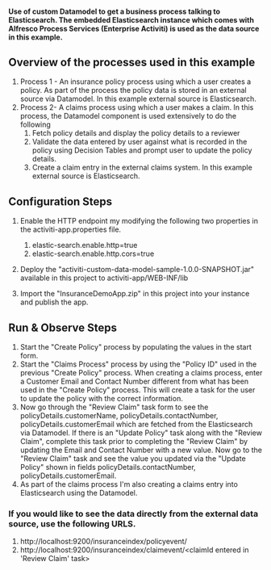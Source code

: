 #### Use of custom Datamodel to get a business process talking to Elasticsearch. The embedded Elasticsearch instance which comes with Alfresco Process Services (Enterprise Activiti) is used as the data source in this example. 

## Overview of the processes used in this example

1. Process 1 - An insurance policy process using which a user creates a policy. As part of the process the policy data is stored in an external source via Datamodel. In this example external source is Elasticsearch.
2. Process 2- A claims process using which a user makes a claim. In this process, the Datamodel component is used extensively to do the following
	1. Fetch policy details and display the policy details to a reviewer
	2. Validate the data entered by user against what is recorded in the policy using Decision Tables and prompt user to update the policy details.
	3. Create a claim entry in the external claims system. In this example external source is Elasticsearch.


## Configuration Steps

1. Enable the HTTP endpoint my modifying the following two properties in the activiti-app.properties file.
	1.	elastic-search.enable.http=true
	2.	elastic-search.enable.http.cors=true
	
2. Deploy the "activiti-custom-data-model-sample-1.0.0-SNAPSHOT.jar" available in this project to activiti-app/WEB-INF/lib
3. Import the "InsuranceDemoApp.zip" in this project into your instance and publish the app.

## Run & Observe Steps

1. Start the "Create Policy" process by populating the values in the start form.
2. Start the "Claims Process" process by using the "Policy ID" used in the previous "Create Policy" process. When creating a claims process, enter a Customer Email and Contact Number different from what has been used in the "Create Policy" process. This will create a task for the user to update the policy with the correct information.
3. Now go through the "Review Claim" task form to see the policyDetails.customerName, policyDetails.contactNumber, policyDetails.customerEmail which are fetched from the Elasticsearch via Datamodel. If there is an "Update Policy" task along with the "Review Claim", complete this task prior to completing the "Review Claim" by updating the Email and Contact Number with a new value. Now go to the "Review Claim" task and see the value you updated via the "Update Policy" shown in fields policyDetails.contactNumber, policyDetails.customerEmail.
4. As part of the claims process I'm also creating a claims entry into Elasticsearch using the Datamodel.

### If you would like to see the data directly from the external data source, use the following URLS.
1.	http://localhost:9200/insuranceindex/policyevent/<policyId>
2.	http://localhost:9200/insuranceindex/claimevent/<claimId entered in 'Review Claim' task>

